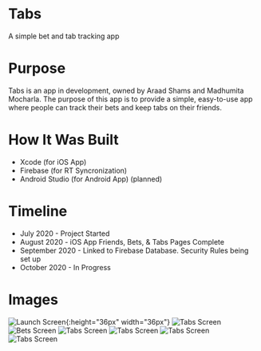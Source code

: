 # Tabs
A simple bet and tab tracking app

# Purpose
Tabs is an app in development, owned by Araad Shams and Madhumita Mocharla. The purpose of this app is to provide a simple, easy-to-use app where people can track their bets and keep tabs on their friends.

# How It Was Built
* Xcode (for iOS App)
* Firebase (for RT Syncronization)
* Android Studio (for Android App) (planned)

# Timeline
* July 2020 - Project Started
* August 2020 - iOS App Friends, Bets, & Tabs Pages Complete
* September 2020 - Linked to Firebase Database. Security Rules being set up
* October 2020 - In Progress

# Images
![Launch Screen](Images/LaunchScreen.png){:height="36px" width="36px"}
![Tabs Screen](Images/SignupScreen.png)
![Bets Screen](Images/BetsScreen.png)
![Tabs Screen](Images/TabsScreen.png)
![Tabs Screen](Images/AddTabScreen.png)
![Tabs Screen](Images/FriendsScreen.png)
![Tabs Screen](Images/StoryboardLayout.png)
